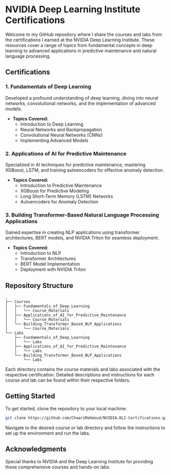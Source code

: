 # NVIDIA Deep Learning Institute Certifications

Welcome to my GitHub repository where I share the courses and labs from the certifications I earned at the NVIDIA Deep Learning Institute. These resources cover a range of topics from fundamental concepts in deep learning to advanced applications in predictive maintenance and natural language processing.

## Certifications

### 1. Fundamentals of Deep Learning
Developed a profound understanding of deep learning, diving into neural networks, convolutional networks, and the implementation of advanced models.
- **Topics Covered:**
  - Introduction to Deep Learning
  - Neural Networks and Backpropagation
  - Convolutional Neural Networks (CNNs)
  - Implementing Advanced Models

### 2. Applications of AI for Predictive Maintenance
Specialized in AI techniques for predictive maintenance, mastering XGBoost, LSTM, and training autoencoders for effective anomaly detection.
- **Topics Covered:**
  - Introduction to Predictive Maintenance
  - XGBoost for Predictive Modeling
  - Long Short-Term Memory (LSTM) Networks
  - Autoencoders for Anomaly Detection

### 3. Building Transformer-Based Natural Language Processing Applications
Gained expertise in creating NLP applications using transformer architectures, BERT models, and NVIDIA Triton for seamless deployment.
- **Topics Covered:**
  - Introduction to NLP
  - Transformer Architectures
  - BERT Model Implementation
  - Deployment with NVIDIA Triton

## Repository Structure

```plaintext
.
├── Courses
│   ├── Fundamentals_of_Deep_Learning
│   │   └── Course_Materials
│   ├── Applications_of_AI_for_Predictive_Maintenance
│   │   └── Course_Materials
│   └── Building_Transformer_Based_NLP_Applications
│       └── Course_Materials
└── Labs
    ├── Fundamentals_of_Deep_Learning
    │   └── Labs
    ├── Applications_of_AI_for_Predictive_Maintenance
    │   └── Labs
    └── Building_Transformer_Based_NLP_Applications
        └── Labs
```
Each directory contains the course materials and labs associated with the respective certification. Detailed descriptions and instructions for each course and lab can be found within their respective folders.

## Getting Started

To get started, clone the repository to your local machine:

```bash
git clone https://github.com/ChaariMahmoud/NVIDIA-DLI-Certifications.git
```
Navigate to the desired course or lab directory and follow the instructions to set up the environment and run the labs.

## Acknowledgments

Special thanks to NVIDIA and the Deep Learning Institute for providing these comprehensive courses and hands-on labs.
